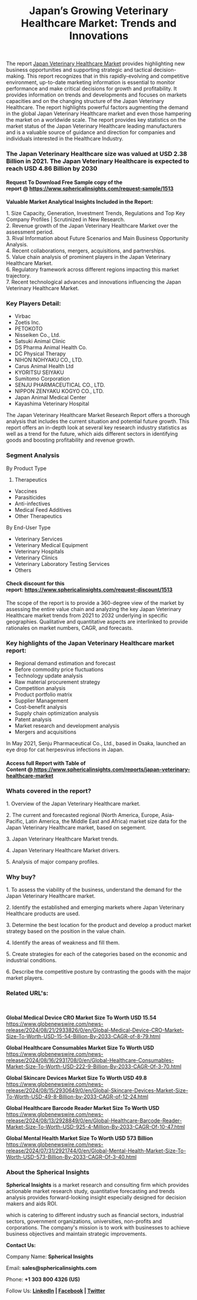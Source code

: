<h1 style="text-align: center;">Japan&rsquo;s Growing Veterinary Healthcare Market: Trends and Innovations</h1>
<p>&nbsp;</p>
<p>The report&nbsp;<a href="https://www.sphericalinsights.com/reports/japan-veterinary-healthcare-market" target="_blank" rel="noopener noreferrer">Japan Veterinary Healthcare Market</a>&nbsp;provides highlighting new business opportunities and supporting strategic and tactical decision-making. This report recognizes that in this rapidly-evolving and competitive environment, up-to-date marketing information is essential to monitor performance and make critical decisions for growth and profitability. It provides information on trends and developments and focuses on markets capacities and on the changing structure of the Japan Veterinary Healthcare. The report highlights powerful factors augmenting the demand in the global Japan Veterinary Healthcare market and even those hampering the market on a worldwide scale. The report provides key statistics on the market status of the Japan Veterinary Healthcare leading manufacturers and is a valuable source of guidance and direction for companies and individuals interested in the Healthcare Industry.</p>
<h3>The Japan Veterinary Healthcare size was valued at USD 2.38 Billion in 2021. The Japan Veterinary Healthcare is expected to reach USD 4.86 Billion by 2030</h3>
<h4>Request To Download Free Sample copy of the report&nbsp;@&nbsp;<a href="https://www.sphericalinsights.com/request-sample/1513" target="_blank" rel="noopener noreferrer">https://www.sphericalinsights.com/request-sample/1513</a></h4>
<p><strong>Valuable Market Analytical Insights Included in the Report:</strong></p>
<p>1. Size Capacity, Generation, Investment Trends, Regulations and Top Key Company Profiles | Scrutinized in New Research.<br />2. Revenue growth of the Japan Veterinary Healthcare Market over the assessment period.<br />3. Rival Information about Future Scenarios and Main Business Opportunity Analysis.<br />4. Recent collaborations, mergers, acquisitions, and partnerships.<br />5. Value chain analysis of prominent players in the Japan Veterinary Healthcare Market.<br />6. Regulatory framework across different regions impacting this market trajectory.<br />7. Recent technological advances and innovations influencing the Japan Veterinary Healthcare Market.</p>
<h3><strong>Key Players Detail:</strong></h3>
<ul>
<li>Virbac</li>
<li>Zoetis Inc.</li>
<li>PETOKOTO</li>
<li>Nisseiken Co., Ltd.</li>
<li>Satsuki Animal Clinic</li>
<li>DS Pharma Animal Health Co.</li>
<li>DC Physical Therapy</li>
<li>NIHON NOHYAKU CO., LTD.</li>
<li>Carus Animal Health Ltd</li>
<li>KYORITSU SEIYAKU</li>
<li>Sumitomo Corporation</li>
<li>SENJU PHARMACEUTICAL CO., LTD.</li>
<li>NIPPON ZENYAKU KOGYO CO., LTD.</li>
<li>Japan Animal Medical Center</li>
<li>Kayashima Veterinary Hospital</li>
</ul>
<p>The Japan Veterinary Healthcare Market Research Report offers a thorough analysis that includes the current situation and potential future growth. This report offers an in-depth look at several key research industry statistics as well as a trend for the future, which aids different sectors in identifying goods and boosting profitability and revenue growth.</p>
<h3><strong>Segment Analysis</strong></h3>
<p>By Product Type</p>
<ol>
<li>Therapeutics</li>
</ol>
<ul>
<li>Vaccines</li>
<li>Parasiticides</li>
<li>Anti-infectives</li>
<li>Medical Feed Additives</li>
<li>Other Therapeutics</li>
</ul>
<p>By End-User Type</p>
<ul>
<li>Veterinary Services</li>
<li>Veterinary Medical Equipment</li>
<li>Veterinary Hospitals</li>
<li>Veterinary Clinics</li>
<li>Veterinary Laboratory Testing Services</li>
<li>Others</li>
</ul>
<h4>Check discount for this report:&nbsp;<a href="https://www.sphericalinsights.com/request-discount/1513" target="_blank" rel="noopener noreferrer">https://www.sphericalinsights.com/request-discount/1513</a></h4>
<p>The scope of the report is to provide a 360-degree view of the market by assessing the entire value chain and analyzing the key Japan Veterinary Healthcare market trends from 2021 to 2032 underlying in specific geographies. Qualitative and quantitative aspects are interlinked to provide rationales on market numbers, CAGR, and forecasts.</p>
<h3><strong>Key highlights of the Japan Veterinary Healthcare market report:</strong></h3>
<ul>
<li>Regional demand estimation and forecast</li>
<li>Before commodity price fluctuations</li>
<li>Technology update analysis</li>
<li>Raw material procurement strategy</li>
<li>Competition analysis</li>
<li>Product portfolio matrix</li>
<li>Supplier Management</li>
<li>Cost-benefit analysis</li>
<li>Supply chain optimization analysis</li>
<li>Patent analysis</li>
<li>Market research and development analysis</li>
<li>Mergers and acquisitions</li>
</ul>
<p>In May 2021, Senju Pharmaceutical Co., Ltd., based in Osaka, launched an eye drop for cat herpesvirus infections in Japan.</p>
<h4>Access full Report with Table of Content&nbsp;@<a href="https://www.sphericalinsights.com/reports/japan-veterinary-healthcare-market" target="_blank" rel="noopener noreferrer">&nbsp;https://www.sphericalinsights.com/reports/japan-veterinary-healthcare-market</a></h4>
<h3><strong>Whats covered in the report?</strong></h3>
<p>1. Overview of the Japan Veterinary Healthcare market.</p>
<p>2. The current and forecasted regional (North America, Europe, Asia-Pacific, Latin America, the Middle East and Africa) market size data for the Japan Veterinary Healthcare market, based on segement.</p>
<p>3. Japan Veterinary Healthcare Market trends.</p>
<p>4. Japan Veterinary Healthcare Market drivers.</p>
<p>5. Analysis of major company profiles.</p>
<h3><strong>Why buy?</strong></h3>
<p>1. To assess the viability of the business, understand the demand for the Japan Veterinary Healthcare market.</p>
<p>2. Identify the established and emerging markets where Japan Veterinary Healthcare products are used.</p>
<p>3. Determine the best location for the product and develop a product market strategy based on the position in the value chain.</p>
<p>4. Identify the areas of weakness and fill them.</p>
<p>5. Create strategies for each of the categories based on the economic and industrial conditions.</p>
<p>6. Describe the competitive posture by contrasting the goods with the major market players.</p>
<h3><strong>Related URL's:</strong></h3>
<p>&nbsp;</p>
<p><strong>Global Medical Device CRO Market Size To Worth USD 15.54</strong><br /><a href="https://www.globenewswire.com/news-release/2024/08/21/2933826/0/en/Global-Medical-Device-CRO-Market-Size-To-Worth-USD-15-54-Billion-By-2033-CAGR-of-8-79.html" rel="nofollow">https://www.globenewswire.com/news-release/2024/08/21/2933826/0/en/Global-Medical-Device-CRO-Market-Size-To-Worth-USD-15-54-Billion-By-2033-CAGR-of-8-79.html</a>&nbsp;</p>
<p><strong>Global Healthcare Consumables Market Size To Worth USD</strong><br /><a href="https://www.globenewswire.com/news-release/2024/08/16/2931708/0/en/Global-Healthcare-Consumables-Market-Size-To-Worth-USD-222-9-Billion-By-2033-CAGR-Of-3-70.html" rel="nofollow">https://www.globenewswire.com/news-release/2024/08/16/2931708/0/en/Global-Healthcare-Consumables-Market-Size-To-Worth-USD-222-9-Billion-By-2033-CAGR-Of-3-70.html</a>&nbsp;</p>
<p><strong>Global Skincare Devices Market Size To Worth USD 49.8</strong><br /><a href="https://www.globenewswire.com/news-release/2024/08/15/2930649/0/en/Global-Skincare-Devices-Market-Size-To-Worth-USD-49-8-Billion-by-2033-CAGR-of-12-24.html" rel="nofollow">https://www.globenewswire.com/news-release/2024/08/15/2930649/0/en/Global-Skincare-Devices-Market-Size-To-Worth-USD-49-8-Billion-by-2033-CAGR-of-12-24.html</a>&nbsp;</p>
<p><strong>Global Healthcare Barcode Reader Market Size To Worth USD</strong><br /><a href="https://www.globenewswire.com/news-release/2024/08/13/2928849/0/en/Global-Healthcare-Barcode-Reader-Market-Size-To-Worth-USD-925-4-Million-By-2033-CAGR-Of-10-47.html" rel="nofollow">https://www.globenewswire.com/news-release/2024/08/13/2928849/0/en/Global-Healthcare-Barcode-Reader-Market-Size-To-Worth-USD-925-4-Million-By-2033-CAGR-Of-10-47.html</a>&nbsp;</p>
<p><strong>Global Mental Health Market Size To Worth USD 573 Billion</strong><br /><a href="https://www.globenewswire.com/news-release/2024/07/31/2921744/0/en/Global-Mental-Health-Market-Size-To-Worth-USD-573-Billion-By-2033-CAGR-Of-3-40.html" rel="nofollow">https://www.globenewswire.com/news-release/2024/07/31/2921744/0/en/Global-Mental-Health-Market-Size-To-Worth-USD-573-Billion-By-2033-CAGR-Of-3-40.html</a>&nbsp;</p>
<h3><strong>About the Spherical Insights</strong></h3>
<p><strong>Spherical Insights</strong>&nbsp;is a market research and consulting firm which provides actionable market research study, quantitative forecasting and trends analysis provides forward-looking insight especially designed for decision makers and aids ROI.</p>
<p>which is catering to different industry such as financial sectors, industrial sectors, government organizations, universities, non-profits and corporations. The company's mission is to work with businesses to achieve business objectives and maintain strategic improvements.</p>
<p><strong>Contact Us:</strong></p>
<p>Company Name:&nbsp;<strong>Spherical Insights</strong></p>
<p>Email:&nbsp;<strong>sales@sphericalinsights.com</strong></p>
<p>Phone:&nbsp;<strong>+1 303 800 4326 (US)</strong></p>
<p>Follow Us:&nbsp;<strong><a href="https://www.linkedin.com/company/spherical-insight/" rel="nofollow"><u>LinkedIn</u></a>&nbsp;|&nbsp;<a href="https://www.facebook.com/sphericalinsights22" rel="nofollow"><u>Facebook</u></a>&nbsp;|&nbsp;<a href="https://twitter.com/SInsights_US" rel="nofollow"><u>Twitter</u></a></strong></p>
